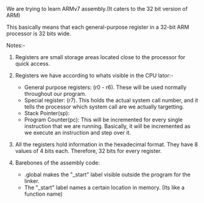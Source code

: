 We are trying to learn ARMv7 assembly.(It caters to the 32 bit version of ARM)

This basically means that each general-purpose register in a 32-bit ARM processor is 32 bits wide.

Notes:-
1. Registers are small storage areas located close to the processor for quick access.

2. Registers we have according to whats visible in the CPU lator:-
    - General purpose registers: (r0 - r6). These will be used normally throughout our program.
    - Special register: (r7). This holds the actual system call number, and it tells the processor which system call are we actually targetting.
    - Stack Pointer(sp):
    - Program Counter(pc): This will be incremented for every single instruction that we are running. Basically, it will be incremented as we execute an instruction and step over it.

3. All the registers hold information in the hexadecimal format. They have 8 values of 4 bits each. Therefore, 32 bits for every register.

4. Barebones of the assembly code:
    - .global makes the "_start" label visible outside the program for the linker.
    - The "_start" label names a certain location in memory. (Its like a function name)
   